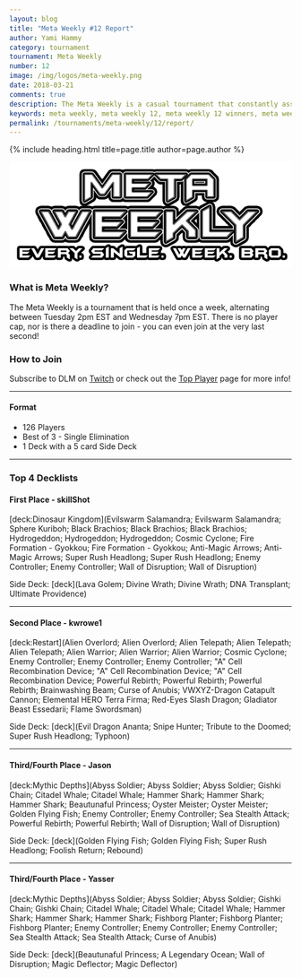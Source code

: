 ```yaml
---
layout: blog
title: "Meta Weekly #12 Report"
author: Yami Hammy
category: tournament
tournament: Meta Weekly
number: 12
image: /img/logos/meta-weekly.png
date: 2018-03-21
comments: true
description: The Meta Weekly is a casual tournament that constantly assesses the ever changing Meta. Check out the report of these Top Players, their decks, and Prizes!
keywords: meta weekly, meta weekly 12, meta weekly 12 winners, meta weekly 12 decks, tournament, Dkayed, aliens, snipe hunter, volcanics, volcanic rocket, blaze accelerator, aliens, water, fish
permalink: /tournaments/meta-weekly/12/report/
---
```


{% include heading.html title=page.title author=page.author %}


![](/img/logos/meta-weekly.png)

### What is Meta Weekly?
The Meta Weekly is a tournament that is held once a week, alternating between Tuesday 2pm EST and Wednesday 7pm EST. There is no player cap, nor is there a deadline to join - you can even join at the very last second!

### How to Join
Subscribe to DLM on [Twitch](https://www.twitch.tv/duellinksmeta) or check out the [Top Player](/discord/) page for more info!

---

#### Format
- 126 Players
- Best of 3 - Single Elimination 
- 1 Deck with a 5 card Side Deck

---

### Top 4 Decklists

#### First Place - skillShot

[deck:Dinosaur Kingdom](Evilswarm Salamandra; Evilswarm Salamandra; Sphere Kuriboh; Black Brachios; Black Brachios; Black Brachios; Hydrogeddon; Hydrogeddon; Hydrogeddon; Cosmic Cyclone; Fire Formation - Gyokkou; Fire Formation - Gyokkou; Anti-Magic Arrows; Anti-Magic Arrows; Super Rush Headlong; Super Rush Headlong; Enemy Controller; Enemy Controller; Wall of Disruption; Wall of Disruption)

Side Deck:
[deck](Lava Golem; Divine Wrath; Divine Wrath; DNA Transplant; Ultimate Providence)

---

#### Second Place - kwrowe1

[deck:Restart](Alien Overlord; Alien Overlord; Alien Telepath; Alien Telepath; Alien Telepath; Alien Warrior; Alien Warrior; Alien Warrior; Cosmic Cyclone; Enemy Controller; Enemy Controller; Enemy Controller; "A" Cell Recombination Device; "A" Cell Recombination Device; "A" Cell Recombination Device; Powerful Rebirth; Powerful Rebirth; Powerful Rebirth; Brainwashing Beam; Curse of Anubis; VWXYZ-Dragon Catapult Cannon; Elemental HERO Terra Firma; Red-Eyes Slash Dragon; Gladiator Beast Essedarii; Flame Swordsman)

Side Deck:
[deck](Evil Dragon Ananta; Snipe Hunter; Tribute to the Doomed; Super Rush Headlong; Typhoon)

---

#### Third/Fourth Place - Jason

[deck:Mythic Depths](Abyss Soldier; Abyss Soldier; Abyss Soldier; Gishki Chain; Citadel Whale; Citadel Whale; Hammer Shark; Hammer Shark; Hammer Shark; Beautunaful Princess; Oyster Meister; Oyster Meister; Golden Flying Fish; Enemy Controller; Enemy Controller; Sea Stealth Attack; Powerful Rebirth; Powerful Rebirth; Wall of Disruption; Wall of Disruption)

Side Deck:
[deck](Golden Flying Fish; Golden Flying Fish; Super Rush Headlong; Foolish Return; Rebound)

---

#### Third/Fourth Place - Yasser

[deck:Mythic Depths](Abyss Soldier; Abyss Soldier; Abyss Soldier; Gishki Chain; Gishki Chain; Citadel Whale; Citadel Whale; Citadel Whale; Hammer Shark; Hammer Shark; Hammer Shark; Fishborg Planter; Fishborg Planter; Fishborg Planter; Enemy Controller; Enemy Controller; Enemy Controller; Sea Stealth Attack; Sea Stealth Attack; Curse of Anubis)

Side Deck:
[deck](Beautunaful Princess; A Legendary Ocean; Wall of Disruption; Magic Deflector; Magic Deflector)

<!---->